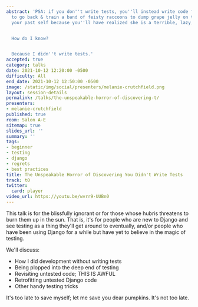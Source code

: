```yaml
---
abstract: 'PSA: if you don''t write tests, you''ll instead write code for a time machine
  to go back & train a band of feisty raccoons to dump grape jelly on the head of
  your past self because you''ll have realized she is a terrible, lazy, awful person.


  How do I know?


  Because I didn''t write tests.'
accepted: true
category: talks
date: 2021-10-12 12:20:00 -0500
difficulty: All
end_date: 2021-10-12 12:50:00 -0500
image: /static/img/social/presenters/melanie-crutchfield.png
layout: session-details
permalink: /talks/the-unspeakable-horror-of-discovering-t/
presenters:
- melanie-crutchfield
published: true
room: Salon A-E
sitemap: true
slides_url: ''
summary: ''
tags:
- beginner
- testing
- django
- regrets
- best practices
title: The Unspeakable Horror of Discovering You Didn't Write Tests
track: t0
twitter:
  card: player
video_url: https://youtu.be/wvrr9-UUBn0
---
```


This talk is for the blissfully ignorant or for those whose hubris threatens to burn them up in the sun. That is, it's for people who are new to Django and see testing as a thing they'll get around to eventually, and/or people who have been using Django for a while but have yet to believe in the magic of testing.

We'll discuss:

- How I did development without writing tests
- Being plopped into the deep end of testing
- Revisiting untested code; THIS IS AWFUL
- Retrofitting untested Django code
- Other handy testing tricks

It's too late to save myself; let me save you dear pumpkins. It's not too late.
